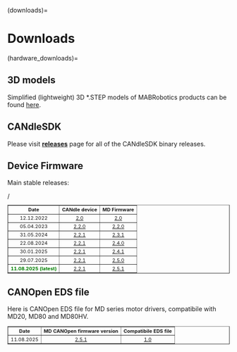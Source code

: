(downloads)=

# Downloads

(hardware_downloads)=

## 3D models

Simplified (lightweight) 3D \*.STEP models of MABRobotics products can be found
[here](https://drive.google.com/drive/folders/1HMs3-LDdo9Fq8obLJfhrmhvfJQhLiTa4?usp=sharing).

## CANdleSDK

Please visit [**releases**](https://github.com/mabrobotics/CANdle-SDK/releases) page for all of the
CANdleSDK binary releases.

<!--## MAB Firmware

Firmware update of MABs products is release in form of propriatary `.mab` files. These files can be
uploaded to devices using [CANdleTool](candletool)

```
candletool md update -i <id> ./path/to/mab/file.mab
candletool pds update -i <id> ./path/to/mab/file.mab
candletool candle update -i <id> ./path/to/mab/file.mab
```

For example:

```
candletool md update -i 100 ./md_3_0_0_abcdefa.mab
```-->

## Device Firmware

Main stable releases:

<table border="1" cellpadding="2" cellspacing="0"  class="gridlines sheet0" id="sheet0" style="float:center;text-align:center;font-size:11px ;width:100%">
	<tbody>
		<tr>
      		<td> <b>Date</b></td>
			<td> <b>CANdle device</b></td>
			<td> <b>MD Firmware</b></td>
		</tr>
    	<tr>
			<td>12.12.2022</td>
			<td><a href = https://drive.google.com/drive/folders/10wIX2uEaf42pkwGgW9fVAcGT7zrbptN9?usp=share_link >2.0</a></td>
			<td><a href = ../MAB_CAN_Flasher_ea1d72f2_V2.0.0 >2.0</a></td>
		</tr>
		<tr>
			<td>05.04.2023</td>
			<td><a href = https://drive.google.com/drive/folders/1KDQ-C75hCG3vG0TmMa5ZI3u2Hdv0R0jF?usp=share_link>2.2.0</a></td>
			<td><a href = https://drive.google.com/drive/folders/1fc-_x4e1BJuoYAXRuuwuZ3nlq07d4J5S?usp=share_link>2.2.0</a></td>
		</tr>
		<tr>
			<td>31.05.2024</td>
			<td><a href = ../_static/firmware/candle_2.2.1.zip>2.2.1</a></td>
			<td><a href = https://drive.google.com/file/d/1JEStPSVnSHGrSZuBAMhupySp18OfRDAs/view?usp=sharing>2.3.1</a></td>
		</tr>
		<tr>
			<td>22.08.2024</td>
			<td><a href = ../_static/firmware/candle_2.2.1.zip>2.2.1</a></td>
			<td><a href = ../_static/firmware/md_2.4.0.zip>2.4.0</a></td>
		</tr>
		<tr>/
			<td>30.01.2025</td>
			<td><a href = ../_static/firmware/candle_2.2.1.zip>2.2.1</a></td>
			<td><a href = ../_static/firmware/md_2.4.1.zip>2.4.1</a></td>
		</tr>
		<tr>
			<td>29.07.2025</td>
			<td><a href = ../_static/firmware/candle_2.2.1.zip>2.2.1</a></td>
			<td><a href = ../_static/firmware/md_2.5.0.zip>2.5.0</a></td>
		</tr>
		<tr>
			<td style="color:green;"><b>11.08.2025 (latest)</b></td>
			<td><a href = ../_static/firmware/candle_2.2.1.zip>2.2.1</a></td>
			<td><a href = ../_static/firmware/md_2.5.1.zip>2.5.1</a></td>
		</tr>
	</tbody>
</table>

## CANOpen EDS file

Here is CANOpen EDS file for MD series motor drivers, compatibile with MD20, MD80 and MD80HV.

<table border="1" cellpadding="2" cellspacing="0"  class="gridlines sheet0" id="sheet0" style="float:center;text-align:center;font-size:11px ;width:100%">
	<tbody>
		<tr>
      		<td> <b>Date</b></td>
			<td> <b>MD CANOpen firmware version</b></td>
			<td> <b>Compatibile EDS file</b></td>
		</tr>
    	<tr>
			<td>11.08.2025</td>
			<td><a href = ../_static/firmware/md_2.5.1.zip > 2.5.1 </a></td>
			<td><a href = ../_static/eds/md_1.0.eds > 1.0 </a></td>
		</tr>
	</tbody>
</table>
<p></p>
